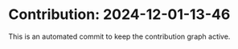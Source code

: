 # Contribution: 2024-12-01-13-46
This is an automated commit to keep the contribution graph active.
